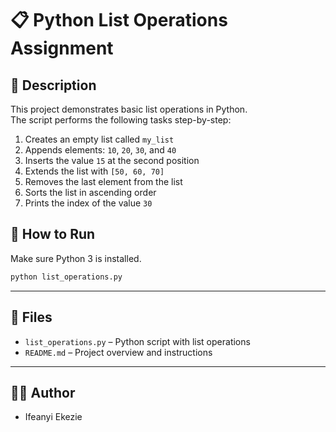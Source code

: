 # 📋 Python List Operations Assignment

## 🧾 Description

This project demonstrates basic list operations in Python.  
The script performs the following tasks step-by-step:

1. Creates an empty list called `my_list`
2. Appends elements: `10`, `20`, `30`, and `40`
3. Inserts the value `15` at the second position
4. Extends the list with `[50, 60, 70]`
5. Removes the last element from the list
6. Sorts the list in ascending order
7. Prints the index of the value `30`



## 🧪 How to Run

Make sure Python 3 is installed.

```bash
python list_operations.py
````

---

## 📂 Files

* `list_operations.py` – Python script with list operations
* `README.md` – Project overview and instructions

---

## 🧑‍💻 Author

* Ifeanyi Ekezie
